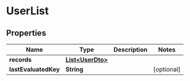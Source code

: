 # UserList

## Properties

| Name                 | Type                                  | Description | Notes      |
| -------------------- | ------------------------------------- | ----------- | ---------- |
| **records**          | [**List&lt;UserDto&gt;**](UserDto.md) |             |            |
| **lastEvaluatedKey** | **String**                            |             | [optional] |

